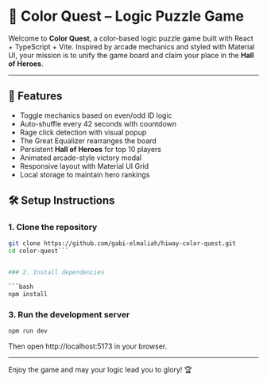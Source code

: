 # 🎨 Color Quest – Logic Puzzle Game

Welcome to **Color Quest**, a color-based logic puzzle game built with React + TypeScript + Vite. Inspired by arcade mechanics and styled with Material UI, your mission is to unify the game board and claim your place in the **Hall of Heroes**.

---

## 🚀 Features

- Toggle mechanics based on even/odd ID logic  
- Auto-shuffle every 42 seconds with countdown  
- Rage click detection with visual popup  
- The Great Equalizer rearranges the board  
- Persistent **Hall of Heroes** for top 10 players  
- Animated arcade-style victory modal  
- Responsive layout with Material UI Grid  
- Local storage to maintain hero rankings  

## 🛠️ Setup Instructions

### 1. Clone the repository

```bash
git clone https://github.com/gabi-elmaliah/hiway-color-quest.git
cd color-quest```


### 2. Install dependencies

```bash
npm install
```

### 3. Run the development server

```bash
npm run dev
```

Then open http://localhost:5173 in your browser.

---

Enjoy the game and may your logic lead you to glory! 🏆

